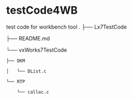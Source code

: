 testCode4WB
===========

test code for workbench tool
.
├── Lx7TestCode

├── README.md

└── vxWorks7TestCode

    ├── DKM
    
    │   └── DList.c
    
    └── RTP
    
        └── calloc.c
        
